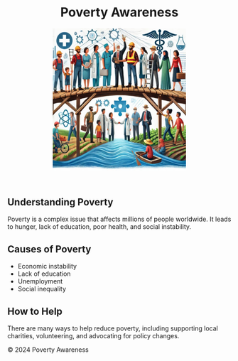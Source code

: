 <html>
<head>
    <meta name="viewport" content="width=device-width, initial-scale=1.0">
    <link rel="stylesheet" href="styles.css">
</head>
<body>
    <header>
        <h1>Poverty Awareness</h1>
        <img src="project1.jpg" alt="Poverty Awareness" width="300" height="320">
    </header>
    <main>
        <section>
            <h2>Understanding Poverty</h2>
            <p>Poverty is a complex issue that affects millions of people worldwide. It leads to hunger, lack of education, poor health, and social instability.</p>
        </section>
        <section>
            <h2>Causes of Poverty</h2>
            <ul>
                <li>Economic instability</li>
                <li>Lack of education</li>
                <li>Unemployment</li>
                <li>Social inequality</li>
            </ul>
        </section>
        <section>
            <h2>How to Help</h2>
            <p>There are many ways to help reduce poverty, including supporting local charities, volunteering, and advocating for policy changes.</p>
        </section>
    </main>
   <footer>
        <p>&copy; 2024 Poverty Awareness</p>
    </footer>
</body>
</html>


<!---
cezarly/cezarly is a ✨ special ✨ repository because its `README.md` (this file) appears on your GitHub profile.
You can click the Preview link to take a look at your changes.
--->

